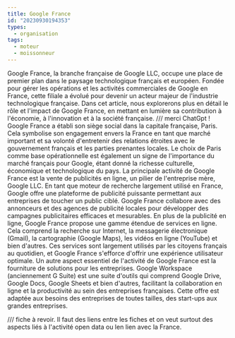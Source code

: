 ```yaml
---
title: Google France
id: "20230930194353"
types:
  - organisation
tags:
  - moteur
  - moissonneur
---
```


Google France, la branche française de Google LLC, occupe une place de premier plan dans le paysage technologique français et européen. Fondée pour gérer les opérations et les activités commerciales de Google en France, cette filiale a évolué pour devenir un acteur majeur de l'industrie technologique française. Dans cet article, nous explorerons plus en détail le rôle et l'impact de Google France, en mettant en lumière sa contribution à l'économie, à l'innovation et à la société française. /// merci ChatGpt !
Google France a établi son siège social dans la capitale française, Paris. Cela symbolise son engagement envers la France en tant que marché important et sa volonté d'entretenir des relations étroites avec le gouvernement français et les parties prenantes locales. Le choix de Paris comme base opérationnelle est également un signe de l'importance du marché français pour Google, étant donné la richesse culturelle, économique et technologique du pays.
La principale activité de Google France est la vente de publicités en ligne, un pilier de l'entreprise mère, Google LLC. En tant que moteur de recherche largement utilisé en France, Google offre une plateforme de publicité puissante permettant aux entreprises de toucher un public ciblé. Google France collabore avec des annonceurs et des agences de publicité locales pour développer des campagnes publicitaires efficaces et mesurables.
En plus de la publicité en ligne, Google France propose une gamme étendue de services en ligne. Cela comprend la recherche sur Internet, la messagerie électronique (Gmail), la cartographie (Google Maps), les vidéos en ligne (YouTube) et bien d'autres. Ces services sont largement utilisés par les citoyens français au quotidien, et Google France s'efforce d'offrir une expérience utilisateur optimale.
Un autre aspect essentiel de l'activité de Google France est la fourniture de solutions pour les entreprises. Google Workspace (anciennement G Suite) est une suite d'outils qui comprend Google Drive, Google Docs, Google Sheets et bien d'autres, facilitant la collaboration en ligne et la productivité au sein des entreprises françaises. Cette offre est adaptée aux besoins des entreprises de toutes tailles, des start-ups aux grandes entreprises.

/// fiche à revoir. Il faut des liens entre les fiches et on veut surtout des aspects liés à l'activité open data ou len lien avec la France.